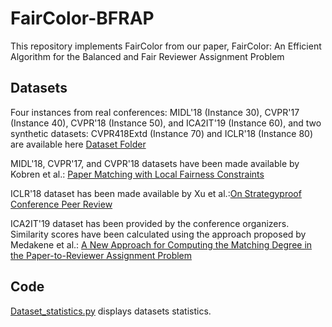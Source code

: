 # FairColor-BFRAP
This repository implements FairColor from our paper, FairColor: An Efficient Algorithm for the Balanced and Fair
Reviewer Assignment Problem 

## Datasets
Four instances from real conferences: MIDL'18 (Instance 30), CVPR'17 (Instance 40), CVPR'18 (Instance 50), and ICA2IT'19 (Instance 60), and two synthetic datasets: CVPR418Extd (Instance 70) and ICLR'18 (Instance 80) are available here 
[Dataset Folder](https://drive.google.com/drive/folders/1dv10bSwwyUIAHLS5o9WAcboml6yd7GtL)

MIDL'18, CVPR'17, and CVPR'18 datasets have been made available by Kobren et al.: [Paper Matching with Local Fairness Constraints](https://github.com/iesl/fair-matching)

ICLR'18 dataset has been made available by Xu et al.:[On Strategyproof Conference Peer Review](https://github.com/xycforgithub/StrategyProof_Conference_Review)

ICA2IT'19 dataset has been provided by the conference organizers. Similarity scores have been calculated using the approach proposed by Medakene et al.: [A New Approach for Computing the Matching Degree in the Paper-to-Reviewer Assignment Problem](https://doi.org/10.1109/ICTAACS48474.2019.8988127)

## Code
[Dataset_statistics.py](https://github.com/Neuronette213/FairColor-BFRAP/blob/main/Dataset_statistics.py) displays datasets statistics.
